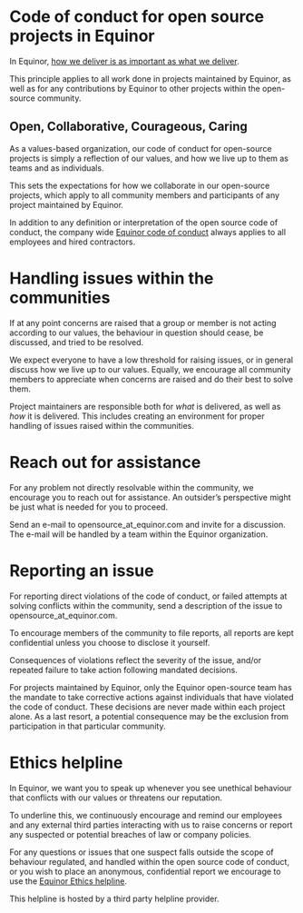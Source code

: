 # Code of conduct for open source projects in Equinor

In Equinor, [how we deliver is as important as what we deliver](https://www.equinor.com/en/careers/our-culture.html).

This principle applies to all work done in projects maintained by Equinor, as well as for any contributions by Equinor to other projects within the open-source community.

## Open, Collaborative, Courageous, Caring

As a values-based organization, our code of conduct for open-source projects is simply a reflection of our values, and how we live up to them as teams and as individuals.

This sets the expectations for how we collaborate in our open-source projects, which apply to all community members and participants of any project maintained by Equinor.

In addition to any definition or interpretation of the open source code of conduct, the company wide [Equinor code of conduct](https://www.equinor.com/content/dam/statoil/documents/ethics/equinor-code-of-conduct.pdf) always applies to all employees and hired contractors.

# Handling issues within the communities

If at any point concerns are raised that a group or member is not acting according to our values, the behaviour in question should cease, be discussed, and tried to be resolved.

We expect everyone to have a low threshold for raising issues, or in general discuss how we live up to our values.
Equally, we encourage all community members to appreciate when concerns are raised and do their best to solve them.

Project maintainers are responsible both for _what_ is delivered, as well as _how_ it is delivered.
This includes creating an environment for proper handling of issues raised within the communities.

# Reach out for assistance

For any problem not directly resolvable within the community, we encourage you to reach out for assistance.
An outsider’s perspective might be just what is needed for you to proceed.

Send an e-mail to opensource_at_equinor.com and invite for a discussion.
The e-mail will be handled by a team within the Equinor organization.

# Reporting an issue

For reporting direct violations of the code of conduct, or failed attempts at solving conflicts within the community, send a description of the issue to opensource_at_equinor.com.

To encourage members of the community to file reports, all reports are kept confidential unless you choose to disclose it yourself.

Consequences of violations reflect the severity of the issue, and/or repeated failure to take action following mandated decisions.

For projects maintained by Equinor, only the Equinor open-source team has the mandate to take corrective actions against individuals that have violated the code of conduct.
These decisions are never made within each project alone.
As a last resort, a potential consequence may be the exclusion from participation in that particular community.

# Ethics helpline

In Equinor, we want you to speak up whenever you see unethical behaviour that conflicts with our values or threatens our reputation.

To underline this, we continuously encourage and remind our employees and any external third parties interacting with us to raise concerns or report any suspected or potential breaches of law or company policies.

For any questions or issues that one suspect falls outside the scope of behaviour regulated, and handled within the open source code of conduct, or you wish to place an anonymous, confidential report we encourage to use the [Equinor Ethics helpline](https://secure.ethicspoint.eu/domain/media/en/gui/102166/index.html).

This helpline is hosted by a third party helpline provider.
